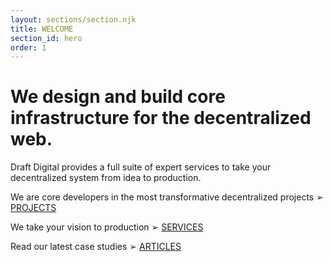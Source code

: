 ```yaml
---
layout: sections/section.njk
title: WELCOME
section_id: hero
order: 1
---
```

# We design and build core infrastructure for the decentralized web.

Draft Digital provides a full suite of expert services to take your decentralized system from idea to production.

We are core developers in the most transformative decentralized projects  ➢  [PROJECTS](#pens)

We take your vision to production  ➢  [SERVICES](#services)

Read our latest case studies  ➢  [ARTICLES](#writing)

<!-- # Security, Reliability and Scalability, while preserving your Independency. A full Ecosystem that provides self-owned data, a distributed database, and peer accountability. -->

<!-- We help by creating an alternative to the dominant centralized systems of the Internet, protecting our ability to make our own choices, and giving trustworthy information we can act on. -->

<!-- Services [![](/img/arrow2.png)](#projects) Company[![](/img/arrow2.png)](#page2) News [![](/img/arrow2.png)](#writing)



P2P decentralized network: [Holochain](#projects). The new era of databases [Blockchain](#pens) Ethereum [Smart Contract](#writing). Security with [Rust](https://www.rust-lang.org/) -->
